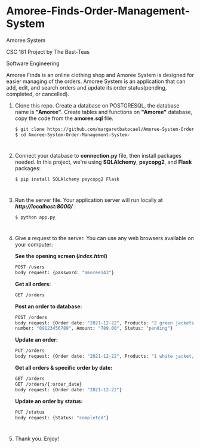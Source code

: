 # Amoree-Finds-Order-Management-System

Amoree System


CSC 181 Project by The Best-Teas

Software Engineering

Amoree Finds is an online clothing shop and Amoree System is designed for easier managing of the orders.
Amoree System is an application that can add, edit, and search orders and update its order status(pending, completed, or cancelled).


1. Clone this repo. Create a database on POSTGRESQL, the database name is __"Amoree"__. Create tables and functions on __"Amoree"__ database, copy the code from the __amoree.sql__ file.
    ```bash
    $ git clone https://github.com/margaretbatocael/Amoree-System-Order-Management-System-.git
    $ cd Amoree-System-Order-Management-System-
    ```

#

2. Connect your database to __connection.py__ file, then install packages needed. In this project, we're using __SQLAlchemy__, __psycopg2__, and __Flask__ packages:
    ```bash
    $ pip install SQLAlchemy psycopg2 Flask
    ```
    
#

3. Run the server file. Your application server will run locally at __*http://localhost:8000/*__ :
    ```bash
    $ python app.py
    ```
    
#

4. Give a request to the server. You can use any web browsers available on your computer:
    
    __See the opening screen (*index.html*)__
    ```bash
    POST /users
    body request: {password: "amoree143"}
    ```

    __Get all orders:__
    ```bash
    GET /orders
    ```

    __Post an order to database:__ 
    ```bash
    POST /orders
    body request: {Order date: "2021-12-22", Products: "2 green jackets, 1 red tank top, 1 denim skirt", Quantity: "4", Customer: "Emily Cooper", Address: "Paris", Contact     
    number: "09123456789", Amount: "789.00", Status: "pending"}
    ```
        
    __Update an order:__
    ```bash
    PUT /orders
    body request: {Order date: "2021-12-22", Products: "1 white jacket, 1 red tank top, 1 denim skirt", Quantity: "3", Customer: "Emily Copper", Address: "Purok Paris, San Pedro", Contact number: "09123456789", Amount: "789.00", Status: "pending"}
    ```
    
    __Get all orders & specific order by date:__
    ```bash
    GET /orders
    GET /orders/{:order_date}
    body request: {Order date: "2021-12-22"}
    ```
    
    __Update an order by status:__
    ```bash
    PUT /status
    body request: {Status: "completed"}

#

5. Thank you. Enjoy!
